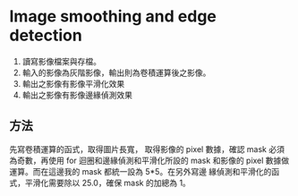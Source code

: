 # Image smoothing and edge detection 

1. 讀寫影像檔案與存檔。
2. 輸入的影像為灰階影像，輸出則為卷積運算後之影像。
3. 輸出之影像有影像平滑化效果
4. 輸出之影像有影像邊緣偵測效果

## 方法
先寫卷積運算的函式，取得圖片長寬，
取得影像的 pixel 數據，確認 mask 必須為奇數，再使用 for 迴圈和邊緣偵測和平滑化所設的 mask 和影像的 pixel 數據做運算。而在這邊我的 mask 都統一設為 5*5。在另外寫邊 緣偵測和平滑化的函式，平滑化需要除以 25.0，確保 mask 的加總為 1。

